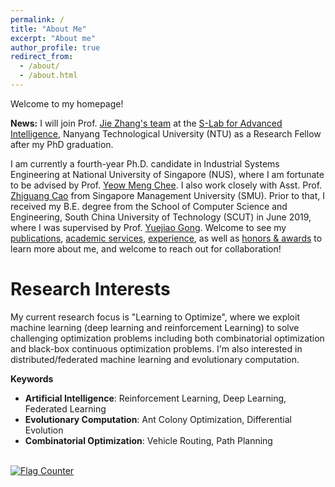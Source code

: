 ```yaml
---
permalink: /
title: "About Me"
excerpt: "About me"
author_profile: true
redirect_from: 
  - /about/
  - /about.html
---
```


Welcome to my homepage!

**News:** I will join Prof. [Jie Zhang's team](https://personal.ntu.edu.sg/zhangj/) at the [S-Lab for Advanced Intelligence](https://www.ntu.edu.sg/s-lab), Nanyang Technological University (NTU) as a Research Fellow after my PhD graduation.

I am currently a fourth-year Ph.D. candidate in Industrial Systems Engineering at National University of Singapore (NUS), where I am fortunate to be advised by Prof. [Yeow Meng Chee](https://ymchee66.github.io/home/). I also work closely with Asst. Prof. [Zhiguang Cao](https://zhiguangcaosg.github.io/) from Singapore Management University (SMU). Prior to that, I received my B.E. degree from the School of Computer Science and Engineering, South China University of Technology (SCUT) in June 2019, where I was supervised by Prof. [Yuejiao Gong](https://scholar.google.com/citations?user=Mi0Zu3IAAAAJ&hl=en).
Welcome to see my [publications](https://yining043.github.io/publications/), [academic services](https://yining043.github.io/service/), [experience](https://yining043.github.io/experience/), as well as [honors & awards](https://yining043.github.io/honors/) to learn more about me, and welcome to reach out for collaboration!

# Research Interests
My current research focus is "Learning to Optimize", where we exploit machine learning (deep learning and reinforcement Learning) to solve challenging optimization problems including both combinatorial optimization and black-box continuous optimization problems. I'm also interested in distributed/federated machine learning and evolutionary computation.

**Keywords**
- **Artificial Intelligence**: Reinforcement Learning, Deep Learning, Federated Learning
- **Evolutionary Computation**: Ant Colony Optimization, Differential Evolution
- **Combinatorial Optimization**: Vehicle Routing, Path Planning


<br>
<a href="https://info.flagcounter.com/kHt2"><img src="https://s01.flagcounter.com/count2/kHt2/bg_FFFFFF/txt_000000/border_CCCCCC/columns_2/maxflags_10/viewers_0/labels_0/pageviews_0/flags_0/percent_0/" alt="Flag Counter" border="0"></a>
